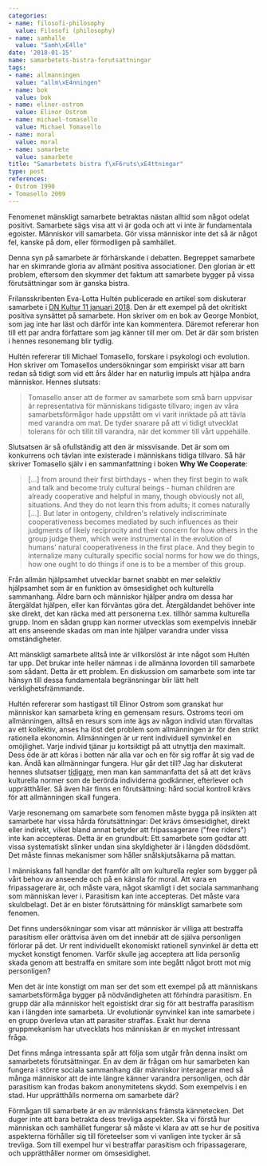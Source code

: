 ```yaml
---
categories:
- name: filosofi-philosophy
  value: Filosofi (philosophy)
- name: samhalle
  value: "Samh\xE4lle"
date: '2018-01-15'
name: samarbetets-bistra-forutsattningar
tags:
- name: allmanningen
  value: "allm\xE4nningen"
- name: bok
  value: bok
- name: elinor-ostrom
  value: Elinor Ostrom
- name: michael-tomasello
  value: Michael Tomasello
- name: moral
  value: moral
- name: samarbete
  value: samarbete
title: "Samarbetets bistra f\xF6ruts\xE4ttningar"
type: post
references:
- Ostrom 1990
- Tomasello 2009
---
```

Fenomenet mänskligt samarbete betraktas nästan alltid som något odelat positivt. Samarbete sägs visa att vi är goda och att vi inte är fundamentala egoister. Människor vill samarbeta. Gör vissa människor inte det så är något fel, kanske på dom, eller förmodligen på samhället.

Denna syn på samarbete är förhärskande i debatten. Begreppet samarbete har en skimrande gloria av allmänt positiva associationer. Den glorian är ett problem, eftersom den skymmer det faktum att samarbete bygger på vissa förutsättningar som är ganska bistra.

Frilansskribenten Eva-Lotta Hultén publicerade en artikel som diskuterar samarbete i [DN Kultur 11 januari 2018](https://www.dn.se/arkiv/kultur/sa-kan-vi-utrota-den-epidemi-av-ensamhet-som-sveper-over-varlden/). Den är ett exempel på det okritiskt positiva synsättet på samarbete. Hon skriver om en bok av George Monbiot, som jag inte har läst och därför inte kan kommentera. Däremot refererar hon till ett par andra författare som jag känner till mer om. Det är där som bristen i hennes resonemang blir tydlig.

Hultén refererar till Michael Tomasello, forskare i psykologi och evolution. Hon skriver om Tomasellos undersökningar som empiriskt visar att barn redan så tidigt som vid ett års ålder har en naturlig impuls att hjälpa andra människor. Hennes slutsats:

> Tomasello anser att de former av samarbete som små barn uppvisar är representativa för människans tidigaste tillvaro; ingen av våra samarbetsförmågor hade uppstått om vi varit inriktade på att tävla med varandra om mat. De tyder snarare på att vi tidigt utvecklat tolerans för och tillit till varandra, när det kommer till vårt uppehälle.

Slutsatsen är så ofullständig att den är missvisande. Det är som om konkurrens och tävlan inte existerade i människans tidiga tillvaro. Så här skriver Tomasello själv i en sammanfattning i boken **Why We Cooperate**:

> [...] from around their first birthdays - when they first begin to walk and talk and become truly cultural beings - human children are already cooperative and helpful in many, though obviously not all, situations. And they do not learn this from adults; it comes naturally [...]. But later in ontogeny, children's relatively indiscriminate cooperativeness becomes mediated by such influences as their judgments of likely reciprocity and their concern for how others in the group judge them, which were instrumental in the evolution of humans' natural cooperativeness in the first place. And they begin to internalize many culturally specific social norms for how we do things, how one ought to do things if one is to be a member of this group.

Från allmän hjälpsamhet utvecklar barnet snabbt en mer selektiv hjälpsamhet som är en funktion av ömsesidighet och kulturella sammanhang. Äldre barn och människor hjälper andra om dessa har återgäldat hjälpen, eller kan förväntas göra det. Återgäldandet behöver inte ske direkt, det kan räcka med att personerna t.ex. tillhör samma kulturella grupp. Inom en sådan grupp kan normer utvecklas som exempelvis innebär att ens anseende skadas om man inte hjälper varandra under vissa omständigheter.

Att mänskligt samarbete alltså inte är villkorslöst är inte något som Hultén tar upp. Det brukar inte heller nämnas i de allmänna lovorden till samarbete som sådant. Detta är ett problem. En diskussion om samarbete som inte tar hänsyn till dessa fundamentala begränsningar blir lätt helt verklighetsfrämmande.

Hultén refererar som hastigast till Elinor Ostrom som granskat hur människor kan samarbeta kring en gemensam resurs. Ostroms teori om allmänningen, alltså en resurs som inte ägs av någon individ utan förvaltas av ett kollektiv, anses ha löst det problem som allmänningen är för den strikt rationella ekonomin. Allmänningen är ur rent individuell synvinkel en omöjlighet. Varje individ tjänar ju kortsiktigt på att utnyttja den maximalt. Dess öde är att köras i botten när alla var och en för sig roffar åt sig vad de kan. Ändå kan allmänningar fungera. Hur går det till? Jag har diskuterat hennes slutsatser [tidigare](/2015/09/29/nationalstaten-som-allmanning-en-extremistisk-invandringspolitik/), men man kan sammanfatta det så att det krävs kulturella normer som de berörda individerna godkänner, efterlever och upprätthåller. Så även här finns en förutsättning: hård social kontroll krävs för att allmänningen skall fungera.

Varje resonemang om samarbete som fenomen måste bygga på insikten att samarbete har vissa hårda förutsättningar: Det krävs ömsesidighet, direkt eller indirekt, vilket bland annat betyder att fripassagerare ("free riders") inte kan accepteras. Detta är en grundbult: Ett samarbete som godtar att vissa systematiskt slinker undan sina skyldigheter är i längden dödsdömt. Det måste finnas mekanismer som håller snålskjutsåkarna på mattan.

I människans fall handlar det framför allt om kulturella regler som bygger på vårt behov av anseende och på en känsla för moral. Att vara en fripassagerare är, och måste vara, något skamligt i det sociala sammanhang som människan lever i. Parasitism kan inte accepteras. Det måste vara skuldbelagt. Det är en bister förutsättning för mänskligt samarbete som fenomen.

Det finns undersökningar som visar att människor är villiga att bestraffa parasitism eller orättvisa även om det innebär att de själva personligen förlorar på det. Ur rent individuellt ekonomiskt rationell synvinkel är detta ett mycket konstigt fenomen. Varför skulle jag acceptera att lida personlig skada genom att bestraffa en smitare som inte begått något brott mot mig personligen?

Men det är inte konstigt om man ser det som ett exempel på att människans samarbetsförmåga bygger på nödvändigheten att förhindra parasitism. En grupp där alla människor helt egoistiskt drar sig för att bestraffa parasitism kan i längden inte samarbeta. Ur evolutionär synvinkel kan inte samarbete i en grupp överleva utan att parasiter straffas. Exakt hur denna gruppmekanism har utvecklats hos människan är en mycket intressant fråga.

Det finns många intressanta spår att följa som utgår från denna insikt om samarbetets förutsättningar. En av dem är frågan om hur samarbeten kan fungera i större sociala sammanhang där människor interagerar med så många människor att de inte längre känner varandra personligen, och där parasitism kan frodas bakom anonymitetens skydd. Som exempelvis i en stad. Hur upprätthålls normerna om samarbete där?

Förmågan till samarbete är en av människans främsta kännetecken. Det duger inte att bara betrakta dess trevliga aspekter. Ska vi förstå hur människan och samhället fungerar så måste vi klara av att se hur de positiva aspekterna förhåller sig till företeelser som vi vanligen inte tycker är så trevliga. Som till exempel hur vi bestraffar parasitism och fripassagerare, och upprätthåller normer om ömsesidighet.
